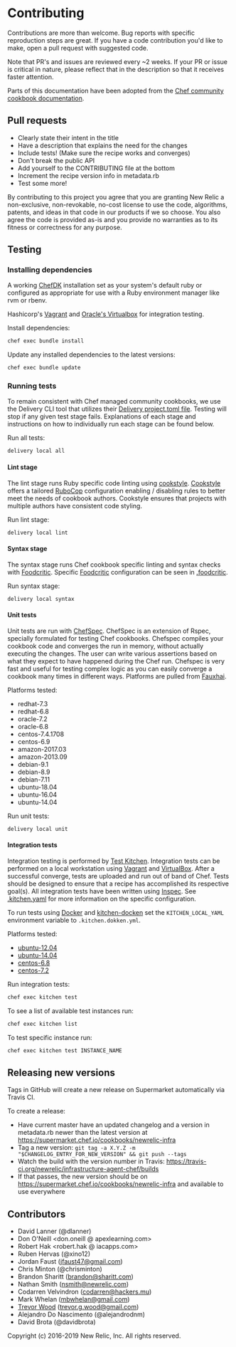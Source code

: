 # Contributing

Contributions are more than welcome.
Bug reports with specific reproduction steps are great.
If you have a code contribution you'd like to make, open a pull request with suggested code.

Note that PR's and issues are reviewed every ~2 weeks.
If your PR or issue is critical in nature, please reflect that in the description so that it receives faster attention.

Parts of this documentation have been adopted from the [Chef community cookbook documentation][8].

## Pull requests

* Clearly state their intent in the title
* Have a description that explains the need for the changes
* Include tests! (Make sure the recipe works and converges)
* Don't break the public API
* Add yourself to the CONTRIBUTING file at the bottom
* Increment the recipe version info in metadata.rb
* Test some more!

By contributing to this project you agree that you are granting New Relic a non-exclusive, non-revokable, no-cost license to use the code, algorithms, patents, and ideas in that code in our products if we so choose. You also agree the code is provided as-is and you provide no warranties as to its fitness or correctness for any purpose.

## Testing

### Installing dependencies

A working [ChefDK][19] installation set as your system's default ruby or configured as appropriate for use with a Ruby environment manager like rvm or rbenv.

Hashicorp's [Vagrant][12] and [Oracle's Virtualbox][13] for integration testing.

Install dependencies:

```sh
chef exec bundle install
```

Update any installed dependencies to the latest versions:

```sh
chef exec bundle update
```

### Running tests

To remain consistent with Chef managed community cookbooks, we use the Delivery CLI tool that utilizes their [Delivery project.toml file][20].
Testing will stop if any given test stage fails.
Explanations of each stage and instructions on how to individually run each stage can be found below.

Run all tests:

```sh
delivery local all
```

#### Lint stage

The lint stage runs Ruby specific code linting using [cookstyle][5].
[Cookstyle][5] offers a tailored [RuboCop][3] configuration enabling / disabling rules to better meet the needs of cookbook authors.
Cookstyle ensures that projects with multiple authors have consistent code styling.

Run lint stage:

```sh
delivery local lint
```

#### Syntax stage

The syntax stage runs Chef cookbook specific linting and syntax checks with [Foodcritic][4].
Specific [Foodcritic][4] configuration can be seen in [.foodcritic][6].

Run syntax stage:

```sh
delivery local syntax
```

#### Unit tests

Unit tests are run with [ChefSpec][7]. ChefSpec is an extension of Rspec, specially formulated for testing Chef cookbooks.
Chefspec compiles your cookbook code and converges the run in memory, without actually executing the changes.
The user can write various assertions based on what they expect to have happened during the Chef run.
Chefspec is very fast and useful for testing complex logic as you can easily converge a cookbook many times in different ways.
Platforms are pulled from [Fauxhai][14].

Platforms tested:

* redhat-7.3
* redhat-6.8
* oracle-7.2
* oracle-6.8
* centos-7.4.1708
* centos-6.9
* amazon-2017.03
* amazon-2013.09
* debian-9.1
* debian-8.9
* debian-7.11
* ubuntu-18.04
* ubuntu-16.04
* ubuntu-14.04

Run unit tests:

```sh
delivery local unit
```

#### Integration tests

Integration testing is performed by [Test Kitchen][9]. Integration tests can be performed on a local workstation using [Vagrant][12] and [VirtualBox][13].
After a successful converge, tests are uploaded and run out of band of Chef.
Tests should be designed to ensure that a recipe has accomplished its respective goal(s).
All integration tests have been written using [Inspec][10].
See [.kitchen.yaml][11] for more information on the specific configuration.

To run tests using [Docker][21] and [kitchen-docken][22] set the `KITCHEN_LOCAL_YAML` environment variable to `.kitchen.dokken.yml`.

Platforms tested:

* [ubuntu-12.04][15]
* [ubuntu-14.04][16]
* [centos-6.8][17]
* [centos-7.2][18]

Run integration tests:

```sh
chef exec kitchen test
```

To see a list of available test instances run:

```sh
chef exec kitchen list
```

To test specific instance run:

```sh
chef exec kitchen test INSTANCE_NAME
```

## Releasing new versions

Tags in GitHub will create a new release on Supermarket automatically via Travis CI.

To create a release:

* Have current master have an updated changelog and a version in metadata.rb
  newer than the latest version at https://supermarket.chef.io/cookbooks/newrelic-infra
* Tag a new version: `git tag -a X.Y.Z -m "$CHANGELOG_ENTRY_FOR_NEW_VERSION" && git push --tags`
* Watch the build with the version number in Travis: 
  https://travis-ci.org/newrelic/infrastructure-agent-chef/builds
* If that passes, the new version should be on
  https://supermarket.chef.io/cookbooks/newrelic-infra and available to
  use everywhere

## Contributors

* David Lanner (@dlanner)
* Don O'Neill <don.oneill @ apexlearning.com>
* Robert Hak <robert.hak @ iacapps.com>
* Ruben Hervas (@xino12)
* Jordan Faust (jfaust47@gmail.com)
* Chris Minton (@chrisminton)
* Brandon Sharitt (brandon@sharitt.com)
* Nathan Smith (nsmith@newrelic.com)
* Codarren Velvindron (codarren@hackers.mu)
* Mark Whelan (mbwhelan@gmail.com)
* [Trevor Wood][1] ([trevor.g.wood@gmail.com][2])
* Alejandro Do Nascimento (@alejandrodnm)
* David Brota (@davidbrota)

Copyright (c) 2016-2019 New Relic, Inc. All rights reserved.

[1]:  https://github.com/taharah
[2]:  mailto:trevor.g.wood@gmail.com
[3]:  https://github.com/bbatsov/rubocop
[4]:  https://github.com/foodcritic/foodcritic
[5]:  https://github.com/chef/cookstyle
[6]:  .foodcritic
[7]:  https://github.com/chefspec/chefspec
[8]:  https://github.com/chef-cookbooks/community_cookbook_documentation
[9]:  https://github.com/test-kitchen/test-kitchen
[10]:  https://www.inspec.io/
[11]:  .kitchen.yml
[12]:  https://www.vagrantup.com/
[13]:  https://www.virtualbox.org/
[14]:  https://github.com/chefspec/fauxhai/blob/master/PLATFORMS.md
[15]:  https://app.vagrantup.com/bento/boxes/ubuntu-12.04
[16]:  https://app.vagrantup.com/bento/boxes/ubuntu-14.04
[16]:  https://app.vagrantup.com/bento/boxes/ubuntu-18.04
[17]:  https://app.vagrantup.com/bento/boxes/centos-6.8
[18]:  https://app.vagrantup.com/bento/boxes/centos-7.2
[19]:  https://downloads.chef.io/chef-dk/
[20]:  https://github.com/chef-cookbooks/community_cookbook_tools/blob/master/delivery/project.toml
[21]:  https://www.docker.com/
[22]:  https://github.com/someara/kitchen-dokken
